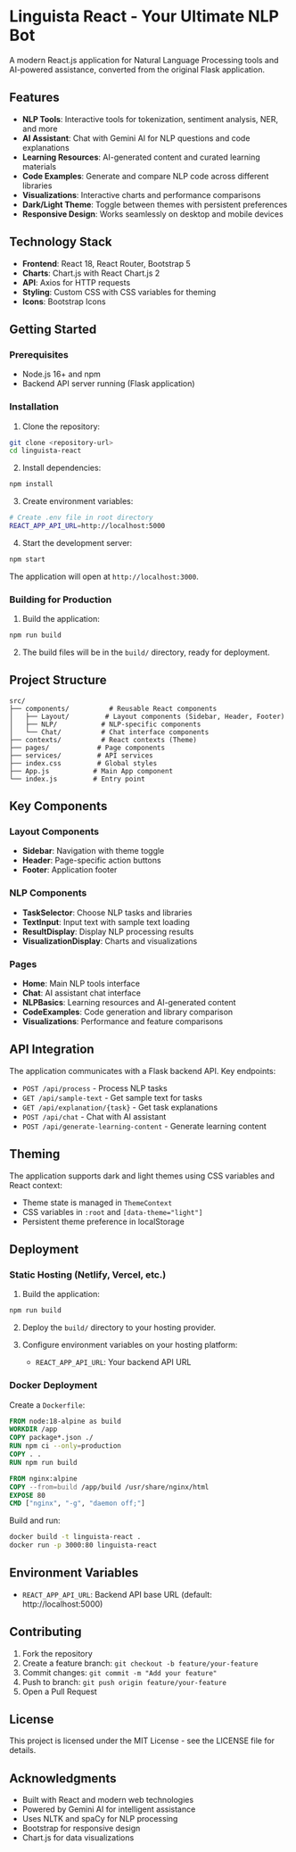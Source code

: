 # Linguista React - Your Ultimate NLP Bot

A modern React.js application for Natural Language Processing tools and AI-powered assistance, converted from the original Flask application.

## Features

- **NLP Tools**: Interactive tools for tokenization, sentiment analysis, NER, and more
- **AI Assistant**: Chat with Gemini AI for NLP questions and code explanations
- **Learning Resources**: AI-generated content and curated learning materials
- **Code Examples**: Generate and compare NLP code across different libraries
- **Visualizations**: Interactive charts and performance comparisons
- **Dark/Light Theme**: Toggle between themes with persistent preferences
- **Responsive Design**: Works seamlessly on desktop and mobile devices

## Technology Stack

- **Frontend**: React 18, React Router, Bootstrap 5
- **Charts**: Chart.js with React Chart.js 2
- **API**: Axios for HTTP requests
- **Styling**: Custom CSS with CSS variables for theming
- **Icons**: Bootstrap Icons

## Getting Started

### Prerequisites

- Node.js 16+ and npm
- Backend API server running (Flask application)

### Installation

1. Clone the repository:
```bash
git clone <repository-url>
cd linguista-react
```

2. Install dependencies:
```bash
npm install
```

3. Create environment variables:
```bash
# Create .env file in root directory
REACT_APP_API_URL=http://localhost:5000
```

4. Start the development server:
```bash
npm start
```

The application will open at `http://localhost:3000`.

### Building for Production

1. Build the application:
```bash
npm run build
```

2. The build files will be in the `build/` directory, ready for deployment.

## Project Structure

```
src/
├── components/          # Reusable React components
│   ├── Layout/         # Layout components (Sidebar, Header, Footer)
│   ├── NLP/           # NLP-specific components
│   └── Chat/          # Chat interface components
├── contexts/          # React contexts (Theme)
├── pages/            # Page components
├── services/         # API services
├── index.css         # Global styles
├── App.js           # Main App component
└── index.js         # Entry point
```

## Key Components

### Layout Components
- **Sidebar**: Navigation with theme toggle
- **Header**: Page-specific action buttons
- **Footer**: Application footer

### NLP Components
- **TaskSelector**: Choose NLP tasks and libraries
- **TextInput**: Input text with sample text loading
- **ResultDisplay**: Display NLP processing results
- **VisualizationDisplay**: Charts and visualizations

### Pages
- **Home**: Main NLP tools interface
- **Chat**: AI assistant chat interface
- **NLPBasics**: Learning resources and AI-generated content
- **CodeExamples**: Code generation and library comparison
- **Visualizations**: Performance and feature comparisons

## API Integration

The application communicates with a Flask backend API. Key endpoints:

- `POST /api/process` - Process NLP tasks
- `GET /api/sample-text` - Get sample text for tasks
- `GET /api/explanation/{task}` - Get task explanations
- `POST /api/chat` - Chat with AI assistant
- `POST /api/generate-learning-content` - Generate learning content

## Theming

The application supports dark and light themes using CSS variables and React context:

- Theme state is managed in `ThemeContext`
- CSS variables in `:root` and `[data-theme="light"]`
- Persistent theme preference in localStorage

## Deployment

### Static Hosting (Netlify, Vercel, etc.)

1. Build the application:
```bash
npm run build
```

2. Deploy the `build/` directory to your hosting provider.

3. Configure environment variables on your hosting platform:
   - `REACT_APP_API_URL`: Your backend API URL

### Docker Deployment

Create a `Dockerfile`:

```dockerfile
FROM node:18-alpine as build
WORKDIR /app
COPY package*.json ./
RUN npm ci --only=production
COPY . .
RUN npm run build

FROM nginx:alpine
COPY --from=build /app/build /usr/share/nginx/html
EXPOSE 80
CMD ["nginx", "-g", "daemon off;"]
```

Build and run:
```bash
docker build -t linguista-react .
docker run -p 3000:80 linguista-react
```

## Environment Variables

- `REACT_APP_API_URL`: Backend API base URL (default: http://localhost:5000)

## Contributing

1. Fork the repository
2. Create a feature branch: `git checkout -b feature/your-feature`
3. Commit changes: `git commit -m "Add your feature"`
4. Push to branch: `git push origin feature/your-feature`
5. Open a Pull Request

## License

This project is licensed under the MIT License - see the LICENSE file for details.

## Acknowledgments

- Built with React and modern web technologies
- Powered by Gemini AI for intelligent assistance
- Uses NLTK and spaCy for NLP processing
- Bootstrap for responsive design
- Chart.js for data visualizations